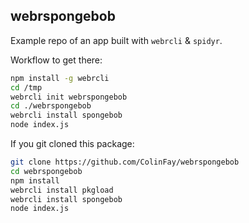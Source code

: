 ## webrspongebob

Example repo of an app built with `webrcli` & `spidyr`.

Workflow to get there:

```bash
npm install -g webrcli
cd /tmp
webrcli init webrspongebob
cd ./webrspongebob
webrcli install spongebob
node index.js
```

If you git cloned this package:

```bash
git clone https://github.com/ColinFay/webrspongebob
cd webrspongebob
npm install
webrcli install pkgload
webrcli install spongebob
node index.js
```